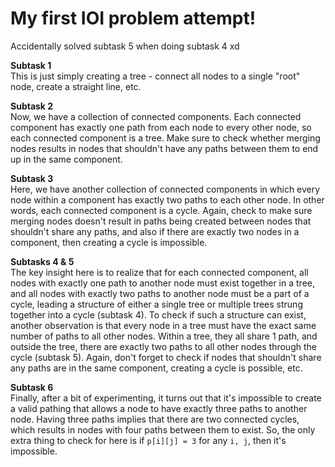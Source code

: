 # My first IOI problem attempt!  
Accidentally solved subtask 5 when doing subtask 4 xd  

__Subtask 1__  
This is just simply creating a tree - connect all nodes to a single "root" node, create a straight line, etc.  

__Subtask 2__  
Now, we have a collection of connected components. Each connected component has exactly one path from each node to every other node, so each connected component is a tree. Make sure to check whether merging nodes results in nodes that shouldn't have any paths between them to end up in the same component.  

__Subtask 3__  
Here, we have another collection of connected components in which every node within a component has exactly two paths to each other node. In other words, each connected component is a cycle. Again, check to make sure merging nodes doesn't result in paths being created between nodes that shouldn't share any paths, and also if there are exactly two nodes in a component, then creating a cycle is impossible.  

__Subtasks 4 & 5__  
The key insight here is to realize that for each connected component, all nodes with exactly one path to another node must exist together in a tree, and all nodes with exactly two paths to another node must be a part of a cycle, leading a structure of either a single tree or multiple trees strung together into a cycle (subtask 4). To check if such a structure can exist, another observation is that every node in a tree must have the exact same number of paths to all other nodes. Within a tree, they all share 1 path, and outside the tree, there are exactly two paths to all other nodes through the cycle (subtask 5). Again, don't forget to check if nodes that shouldn't share any paths are in the same component, creating a cycle is possible, etc.  

__Subtask 6__  
Finally, after a bit of experimenting, it turns out that it's impossible to create a valid pathing that allows a node to have exactly three paths to another node. Having three paths implies that there are two connected cycles, which results in nodes with four paths between them to exist. So, the only extra thing to check for here is if `p[i][j] = 3` for any `i, j`, then it's impossible.
